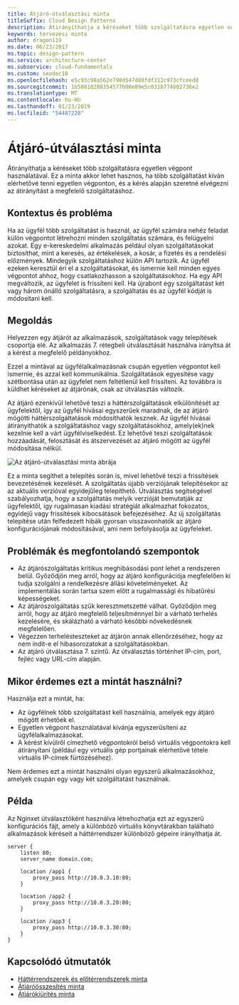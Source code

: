 ```yaml
---
title: Átjáró-útválasztási minta
titleSuffix: Cloud Design Patterns
description: Átirányíthatja a kéréseket több szolgáltatásra egyetlen végpont használatával.
keywords: tervezési minta
author: dragon119
ms.date: 06/23/2017
ms.topic: design-pattern
ms.service: architecture-center
ms.subservice: cloud-fundamentals
ms.custom: seodec18
ms.openlocfilehash: e5c93c98a562e790d547d08fdf312c973cfceed8
ms.sourcegitcommit: 1b50810208354577b00e89e5c031b774b02736e2
ms.translationtype: MT
ms.contentlocale: hu-HU
ms.lasthandoff: 01/23/2019
ms.locfileid: "54487228"
---
```

# <a name="gateway-routing-pattern"></a>Átjáró-útválasztási minta

Átirányíthatja a kéréseket több szolgáltatásra egyetlen végpont használatával. Ez a minta akkor lehet hasznos, ha több szolgáltatást kíván elérhetővé tenni egyetlen végponton, és a kérés alapján szeretné elvégezni az átirányítást a megfelelő szolgáltatáshoz.

## <a name="context-and-problem"></a>Kontextus és probléma

Ha az ügyfél több szolgáltatást is használ, az ügyfél számára nehéz feladat külön végpontot létrehozni minden szolgáltatás számára, és felügyelni azokat. Egy e-kereskedelmi alkalmazás például olyan szolgáltatásokat biztosíthat, mint a keresés, az értékelések, a kosár, a fizetés és a rendelési előzmények. Mindegyik szolgáltatáshoz külön API tartozik. Az ügyfél ezeken keresztül éri el a szolgáltatásokat, és ismernie kell minden egyes végpontot ahhoz, hogy csatlakozhasson a szolgáltatásokhoz. Ha egy API megváltozik, az ügyfelet is frissíteni kell. Ha újrabont egy szolgáltatást két vagy három önálló szolgáltatásra, a szolgáltatás és az ügyfél kódját is módosítani kell.

## <a name="solution"></a>Megoldás

Helyezzen egy átjárót az alkalmazások, szolgáltatások vagy telepítések csoportja elé. Az alkalmazás 7. rétegbeli útválasztását használva irányítsa át a kérést a megfelelő példányokhoz.

Ezzel a mintával az ügyfélalkalmazásnak csupán egyetlen végpontot kell ismernie, és azzal kell kommunikálnia. Szolgáltatások egyesítése vagy szétbontása után az ügyfelet nem feltétlenül kell frissíteni. Az továbbra is küldhet kéréseket az átjárónak, csak az útválasztás változik.

Az átjáró ezenkívül lehetővé teszi a háttérszolgáltatások elkülönítését az ügyfelektől, így az ügyfél hívásai egyszerűek maradnak, de az átjáró mögötti háttérszolgáltatások módosíthatók lesznek. Az ügyfél hívásai átirányíthatók a szolgáltatáshoz vagy szolgáltatásokhoz, amely(ek)nek kezelnie kell a várt ügyfélviselkedést. Ez lehetővé teszi szolgáltatások hozzáadását, felosztását és átszervezését az átjáró mögött az ügyfél módosítása nélkül.

![Az átjáró-útválasztási minta ábrája](./_images/gateway-routing.png)

Ez a minta segíthet a telepítés során is, mivel lehetővé teszi a frissítések bevezetésének kezelését. A szolgáltatás újabb verziójának telepítésekor az az aktuális verzióval egyidejűleg telepíthető. Útválasztás segítségével szabályozhatja, hogy a szolgáltatás melyik verzióját bemutatják az ügyfelektől, így rugalmasan kiadási stratégiát alkalmazhat fokozatos, egyidejű vagy frissítések kibocsátások befejezéséhez. Az új szolgáltatás telepítése után felfedezett hibák gyorsan visszavonhatók az átjáró konfigurációjának módosításával, ami nem befolyásolja az ügyfeleket.

## <a name="issues-and-considerations"></a>Problémák és megfontolandó szempontok

- Az átjárószolgáltatás kritikus meghibásodási pont lehet a rendszeren belül. Győződjön meg arról, hogy az átjáró konfigurációja megfelelően ki tudja szolgálni a rendelkezésre állási követelményeket. Az implementálás során tartsa szem előtt a rugalmassági és hibatűrési képességeket.
- Az átjárószolgáltatás szűk keresztmetszetté válhat. Győződjön meg arról, hogy az átjáró megfelelő teljesítménnyel bír a várható terhelés kezelésére, és skálázható a várható későbbi növekedésnek megfelelően.
- Végezzen terhelésteszteket az átjárón annak ellenőrzéséhez, hogy az nem indít-e el hibasorozatokat a szolgáltatásokban.
- Az átjáró útválasztása 7. szintű. Az útválasztás történhet IP-cím, port, fejléc vagy URL-cím alapján.

## <a name="when-to-use-this-pattern"></a>Mikor érdemes ezt a mintát használni?

Használja ezt a mintát, ha:

- Az ügyfélnek több szolgáltatást kell használnia, amelyek egy átjáró mögött érhetőek el.
- Egyetlen végpont használatával kívánja egyszerűsíteni az ügyfélalkalmazásokat.
- A kérést kívülről címezhető végpontokról belső virtuális végpontokra kell átirányítani (például egy virtuális gép portjainak elérhetővé tétele virtuális IP-címek fürtözéséhez).

Nem érdemes ezt a mintát használni olyan egyszerű alkalmazásokhoz, amelyek csupán egy vagy két szolgáltatást használnak.

## <a name="example"></a>Példa

Az Nginxet útválasztóként használva létrehozhatja ezt az egyszerű konfigurációs fájt, amely a különböző virtuális könyvtárakban található alkalmazások kéréseit a háttérrendszer különböző gépeire irányíthatja át.

```console
server {
    listen 80;
    server_name domain.com;

    location /app1 {
        proxy_pass http://10.0.3.10:80;
    }

    location /app2 {
        proxy_pass http://10.0.3.20:80;
    }

    location /app3 {
        proxy_pass http://10.0.3.30:80;
    }
}
```

## <a name="related-guidance"></a>Kapcsolódó útmutatók

- [Háttérrendszerek és előtérrendszerek minta](./backends-for-frontends.md)
- [Átjáróösszesítés minta](./gateway-aggregation.md)
- [Átjárókiürítés minta](./gateway-offloading.md)
